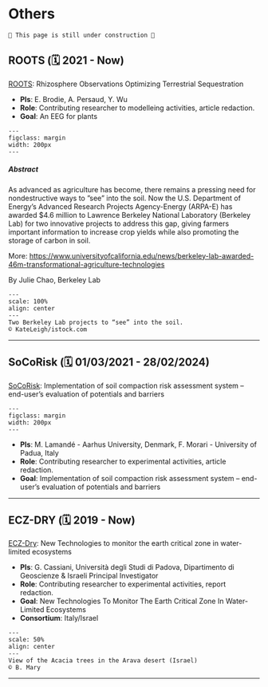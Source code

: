 # Others

```{warning}
🚧 This page is still under construction 🚧
```


##  ROOTS (🗓️ 2021 - Now)


[ROOTS](): Rhizosphere Observations Optimizing Terrestrial Sequestration


- **PIs**: E. Brodie, A. Persaud, Y. Wu
- **Role**: Contributing researcher to modelleing activities, article redaction. 
- **Goal**: An EEG for plants

```{figure} /img/arpae_roots_logo.jpeg
---
figclass: margin
width: 200px
---
```

##### Abstract

As advanced as agriculture has become, there remains a pressing need for nondestructive ways to ”see” into the soil. Now the U.S. Department of Energy’s Advanced Research Projects Agency-Energy (ARPA-E) has awarded $4.6 million to Lawrence Berkeley National Laboratory (Berkeley Lab) for two innovative projects to address this gap, giving farmers important information to increase crop yields while also promoting the storage of carbon in soil.

More: https://www.universityofcalifornia.edu/news/berkeley-lab-awarded-46m-transformational-agriculture-technologies

By Julie Chao, Berkeley Lab

```{figure} ../img/iStock-roots_hero.jpg
---
scale: 100%
align: center
---
Two Berkeley Lab projects to “see” into the soil.
© KateLeigh/istock.com
```

---

##  SoCoRisk (🗓️ 01/03/2021 - 28/02/2024)

[SoCoRisk](https://ictagrifood.eu/node/44657): Implementation of soil compaction risk assessment system – end-user’s evaluation of potentials and barriers

```{figure} /img/ICT_Agri_Food_Logo_3.png
---
figclass: margin
width: 200px
---
```

- **PIs**: M. Lamandé - Aarhus University, Denmark, F. Morari - University of Padua, Italy
- **Role**: Contributing researcher to experimental activities, article redaction. 
- **Goal**: Implementation of soil compaction risk assessment system – end-user’s evaluation of potentials and barriers

---

##  ECZ-DRY (🗓️ 2019 - Now)

[ECZ-Dry](): New Technologies to monitor the earth critical zone in water-limited ecosystems

- **PIs**: G. Cassiani, Università degli Studi di Padova, Dipartimento di Geoscienze & Israeli Principal Investigator
- **Role**: Contributing researcher to experimental activities, report redaction. 
- **Goal**: New Technologies To Monitor The Earth Critical Zone In Water-Limited Ecosystems
- **Consortium**: Italy/Israel
	
```{figure} ../img/flickr_pics/51221139967_51a8a4a255_o.jpg
---
scale: 50%
align: center
---
View of the Acacia trees in the Arava desert (Israel)
© B. Mary
```

---




